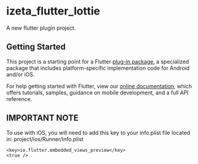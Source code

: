# izeta_flutter_lottie

A new flutter plugin project.

## Getting Started

This project is a starting point for a Flutter
[plug-in package](https://flutter.dev/developing-packages/),
a specialized package that includes platform-specific implementation code for
Android and/or iOS.

For help getting started with Flutter, view our 
[online documentation](https://flutter.dev/docs), which offers tutorials, 
samples, guidance on mobile development, and a full API reference.


## IMPORTANT NOTE

To use with iOS, you will need to add this key to your info.plist file located in:
project/ios/Runner/Info.plist

```
<key>io.flutter.embedded_views_preview</key>
<true />
```